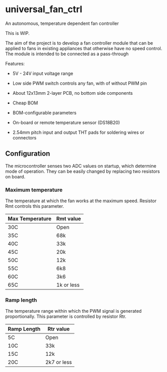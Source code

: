 # universal_fan_ctrl

An autonomous, temperature dependent fan controller

This is WIP. 



The aim of the project is to develop a fan controller module that can be applied to fans in existing appliances that otherwise have no speed control. The module is intended to be connected as a pass-through 

Features:

- 5V - 24V input voltage range

- Low side PWM switch controls any fan, with of without PWM pin

- About 12x13mm 2-layer PCB, no bottom side components

- Cheap BOM

- BOM-configurable parameters

- On-board or remote temperature sensor (DS18B20)

- 2.54mm pitch input and output THT pads for soldering wires or connectors



## Configuration

The microcontroller senses two ADC values on startup, which determine mode of operation. They can be easily changed by replacing two resistors on board.

### Maximum temperature

The temperature at which the fan works at the maximum speed. Resistor Rmt controls this parameter.

| Max Temperature | Rmt value  |
| --------------- | ---------- |
| 30C             | Open       |
| 35C             | 68k        |
| 40C             | 33k        |
| 45C             | 20k        |
| 50C             | 12k        |
| 55C             | 6k8        |
| 60C             | 3k6        |
| 65C             | 1k or less |

### Ramp length

The temperature range within which the PWM signal is generated proportionally. This parameter is controlled by resistor Rtr.

| Ramp Length | Rtr value   |
| ----------- | ----------- |
| 5C          | Open        |
| 10C         | 33k         |
| 15C         | 12k         |
| 20C         | 2k7 or less |
